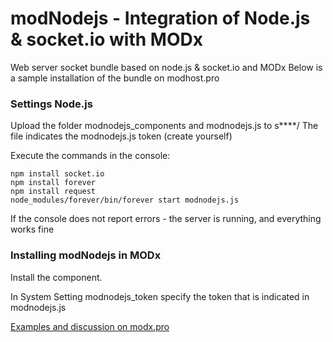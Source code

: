 # modNodejs - Integration of Node.js & socket.io with MODx
Web server socket bundle based on node.js & socket.io and MODx
Below is a sample installation of the bundle on modhost.pro

### Settings Node.js

Upload the folder modnodejs_components and modnodejs.js to s****/
The file indicates the modnodejs.js token (create yourself)

Execute the commands in the console:

```
npm install socket.io
npm install forever
npm install request
node_modules/forever/bin/forever start modnodejs.js
```
If the console does not report errors - the server is running, and everything works fine

### Installing modNodejs in MODx
Install the component. 

In System Setting modnodejs_token specify the token that is indicated in modnodejs.js



[Examples and discussion on modx.pro](https://modx.pro/development/10998-modnodejs-integrate-nodejs-in-modx/)
